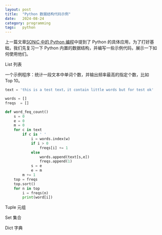 ```yaml
---
layout: post
title:  "Python 数据结构代码示例"
date:   2024-08-24
category: programming
tags:   python
---
```


上一篇文章[SONiC 中的 Python 编程](https://gengxiuli.com/posts/python-programming-in-sonic/)中提到了 Python 的具体应用，为了打好基础，我们先复习一下 Python 内置的数据结构，并编写一些示例代码，展示一下如何使用他们。

List 列表

一个示例程序：统计一段文本中单词个数，并输出频率最高的指定个数，比如 Top 10。

```python
text = 'this is a test text，it contain little words but for test ok'

words = []
freqs  = []

def word_feq_count()
    s = 0
    e = 0
    m = 0
    for c in text
        if c is ' '
            i = words.index(w)
            if i > 0
                freqs[i] += 1
            else
                words.append(text[s,e])
                freqs.append(1)
            s = e
            e = m
        m += 1
    top = freqs
    top.sort()
    for n in top
        i = freqs(n)
        print(word[i])

```

Tuple 元组

Set 集合

Dict 字典